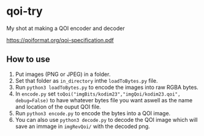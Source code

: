 # qoi-try
My shot at making a QOI encoder and decoder

https://qoiformat.org/qoi-specification.pdf

## How to use

1. Put images (PNG or JPEG) in a folder.
2. Set that folder as `in_directory` inthe `loadToBytes.py` file.
3. Run `python3 loadToBytes.py` to encode the images into raw RGBA bytes.
4. In `encode.py` set `toQoi("imgBits/kodim23","imgQoi/kodim23.qoi", debug=False)` to have whatever bytes file you want aswell as the name and location of the ouput QOI file.
5. Run `python3 encode.py` to encode the bytes into a QOI image.
6. You can also use `python3 decode.py` to decode the QOI image which will save an immage in `imgRevQoi/` with the decoded png.